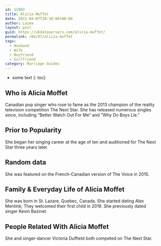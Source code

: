 ```yaml
---
id: 11983
title: Alicia Moffet
date: 2021-04-07T10:38:08+00:00
author: Laima
layout: post
guid: https://ukdataservers.com/alicia-moffet/
permalink: /04/07/alicia-moffet
tags:
  - Husband
  - Wife
  - Boyfriend
  - Girlfriend
category: Marriage Guides
---
```


* some text
{: toc}


## Who is Alicia Moffet
                  
                  
                  
Canadian pop singer who rose to fame as the 2013 champion of the reality television competition The Next Star. She has released numerous singles since, including &#8220;Better Watch Out For Me&#8221; and &#8220;Why Do Boys Lie.&#8221;
                  
              
            
              
            
                
                
                
## Prior to Popularity
                  
                  
                  
She began her singing career at the age of ten and auditioned for The Next Star three years later.
                  
              
            
              
            
                
                
                
## Random data
                  
                  
                  
She was featured on the French-Canadian version of The Voice in 2015.
                  
              
            
              
            
                
                
                
## Family & Everyday Life of Alicia Moffet
                  
                  
                  
She was born in St. Lazare, Quebec, Canada. She started dating Alex Mentink; They welcomed their first child in 2019. She previously dated singer Kevin Bazinet.
                  
              
            
              
            
                
                
                
## People Related With Alicia Moffet
                  
                  
                  
She and singer-dancer Victoria Duffield both competed on The Next Star.
                  
              
            
              
            
                
              
            
              
              
            
            
              
            
          
          
          
